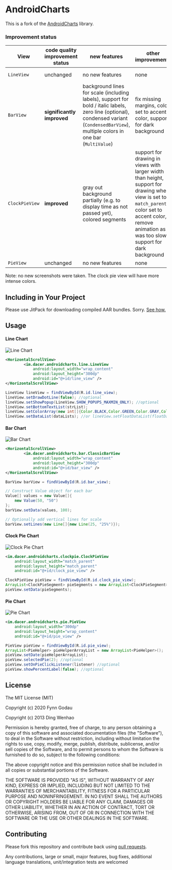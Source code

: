# AndroidCharts

This is a fork of the [AndroidCharts](https://github.com/HackPlan/AndroidCharts) library.

### Improvement status

| View | code quality improvement status | new features | other improvements | original example screenshot
|---|---|---|---|---|
| `LineView` | unchanged | no new features | none | ![Line Chart](https://raw.github.com/dacer/AndroidCharts/master/pic/line.png)
| `BarView` | **significantly improved** | background lines for scale (including labels), support for bold / italic labels, zero line (optional), condensed variant (`CondensedBarView`), multiple colors in one bar (`MultiValue`) | fix missing margins, color set to accent color, support for dark background | ![Bar Chart](https://raw.github.com/dacer/AndroidCharts/master/pic/bar.png)
| `ClockPieView` | **improved** | gray out background partially (e.g. to display time as not passed yet), colored segments | support for drawing in views with larger width than height, support for drawing when view is set to `match_parent`, color set to accent color, remove animation as it was too slow, support for dark background | ![Clock Pie Chart](https://raw.github.com/dacer/AndroidCharts/master/pic/pie.png)
| `PieView` | unchanged | no new features | none | ![Pie Chart](https://raw.github.com/dacer/AndroidCharts/master/pic/pie2.png)

Note: no new screenshots were taken. The clock pie view will have more intense colors.

## Including in Your Project

Please use JitPack for downloading compiled AAR bundles. Sorry. [See how.](https://jitpack.io/#fynngodau/AndroidCharts/)

## Usage

#### Line Chart

![Line Chart](https://raw.github.com/dacer/AndroidCharts/master/pic/line.png)

```xml
<HorizontalScrollView>
        <im.dacer.androidcharts.line.LineView
            android:layout_width="wrap_content"
            android:layout_height="300dp"
            android:id="@+id/line_view" />
</HorizontalScrollView>
```

```java
LineView lineView = findViewById(R.id.line_view);
lineView.setDrawDotLine(false); //optional
lineView.setShowPopup(LineView.SHOW_POPUPS_MAXMIN_ONLY); //optional
lineView.setBottomTextList(strList);
lineView.setColorArray(new int[]{Color.BLACK,Color.GREEN,Color.GRAY,Color.CYAN});
lineView.setDataList(dataLists); //or lineView.setFloatDataList(floatDataLists)
```

#### Bar Chart

![Bar Chart](https://raw.github.com/dacer/AndroidCharts/master/pic/bar.png)

```xml
<HorizontalScrollView>
        <im.dacer.androidcharts.bar.ClassicBarView
            android:layout_width="wrap_content"
            android:layout_height="300dp"
            android:id="@+id/bar_view" />
</HorizontalScrollView>
```

```java
BarView barView = findViewById(R.id.bar_view);

// Construct Value object for each bar
Value[] values = new Value[]{
    new Value(50, "50")
};
barView.setData(values, 100);

// Optionally add vertical lines for scale
barView.setLines(new Line[]{new Line(25, "25%")});
```

#### Clock Pie Chart

![Clock Pie Chart](https://raw.github.com/dacer/AndroidCharts/master/pic/pie.png)

```xml
<im.dacer.androidcharts.clockpie.ClockPieView
    android:layout_width="match_parent"
    android:layout_height="match_parent"
    android:id="@+id/clock_pie_view" />
```

```java
ClockPieView pieView = findViewById(R.id.clock_pie_view);
ArrayList<ClockPieSegment> pieSegments = new ArrayList<ClockPieSegment>();
pieView.setData(pieSegments);
```

#### Pie Chart

![Pie Chart](https://raw.github.com/dacer/AndroidCharts/master/pic/pie2.png)

```xml
<im.dacer.androidcharts.pie.PieView
    android:layout_width="300dp"
    android:layout_height="wrap_content"
    android:id="@+id/pie_view" />
```

```java
PieView pieView = findViewById(R.id.pie_view);
ArrayList<PieHelper> pieHelperArrayList = new ArrayList<PieHelper>();
pieView.setDate(pieHelperArrayList);
pieView.selectedPie(2); //optional
pieView.setOnPieClickListener(listener) //optional
pieView.showPercentLabel(false); //optional
```

## License

The MIT License (MIT)

Copyright (c) 2020 Fynn Godau

Copyright (c) 2013 Ding Wenhao

Permission is hereby granted, free of charge, to any person obtaining a copy of
this software and associated documentation files (the "Software"), to deal in
the Software without restriction, including without limitation the rights to
use, copy, modify, merge, publish, distribute, sublicense, and/or sell copies of
the Software, and to permit persons to whom the Software is furnished to do so,
subject to the following conditions:

The above copyright notice and this permission notice shall be included in all
copies or substantial portions of the Software.

THE SOFTWARE IS PROVIDED "AS IS", WITHOUT WARRANTY OF ANY KIND, EXPRESS OR
IMPLIED, INCLUDING BUT NOT LIMITED TO THE WARRANTIES OF MERCHANTABILITY, FITNESS
FOR A PARTICULAR PURPOSE AND NONINFRINGEMENT. IN NO EVENT SHALL THE AUTHORS OR
COPYRIGHT HOLDERS BE LIABLE FOR ANY CLAIM, DAMAGES OR OTHER LIABILITY, WHETHER
IN AN ACTION OF CONTRACT, TORT OR OTHERWISE, ARISING FROM, OUT OF OR IN
CONNECTION WITH THE SOFTWARE OR THE USE OR OTHER DEALINGS IN THE SOFTWARE.


## Contributing

Please fork this repository and contribute back using
[pull requests](https://github.com/github/android/pulls).

Any contributions, large or small, major features, bug fixes, additional
language translations, unit/integration tests are welcomed
